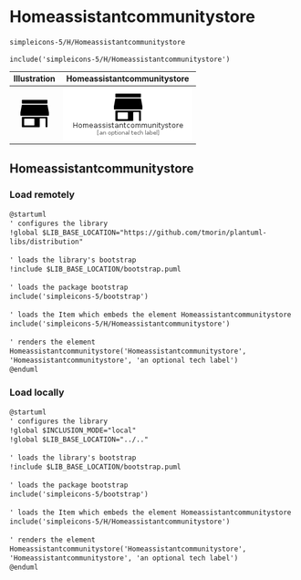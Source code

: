 # Homeassistantcommunitystore


```text
simpleicons-5/H/Homeassistantcommunitystore
```

```text
include('simpleicons-5/H/Homeassistantcommunitystore')
```



| Illustration | Homeassistantcommunitystore |
| :---: | :---: |
| ![illustration for Illustration](../../simpleicons-5/H/Homeassistantcommunitystore.png) | ![illustration for Homeassistantcommunitystore](../../simpleicons-5/H/Homeassistantcommunitystore.Local.png) |




## Homeassistantcommunitystore

### Load remotely
```plantuml
@startuml
' configures the library
!global $LIB_BASE_LOCATION="https://github.com/tmorin/plantuml-libs/distribution"

' loads the library's bootstrap
!include $LIB_BASE_LOCATION/bootstrap.puml

' loads the package bootstrap
include('simpleicons-5/bootstrap')

' loads the Item which embeds the element Homeassistantcommunitystore
include('simpleicons-5/H/Homeassistantcommunitystore')

' renders the element
Homeassistantcommunitystore('Homeassistantcommunitystore', 'Homeassistantcommunitystore', 'an optional tech label')
@enduml
```

### Load locally
```plantuml
@startuml
' configures the library
!global $INCLUSION_MODE="local"
!global $LIB_BASE_LOCATION="../.."

' loads the library's bootstrap
!include $LIB_BASE_LOCATION/bootstrap.puml

' loads the package bootstrap
include('simpleicons-5/bootstrap')

' loads the Item which embeds the element Homeassistantcommunitystore
include('simpleicons-5/H/Homeassistantcommunitystore')

' renders the element
Homeassistantcommunitystore('Homeassistantcommunitystore', 'Homeassistantcommunitystore', 'an optional tech label')
@enduml
```


